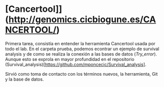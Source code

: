 # [Cancertool]](http://genomics.cicbiogune.es/CANCERTOOL/)

Primera tarea, consistía en entender la herramienta Cancertool usada por todo el lab. 
En el carpeta prueba, podemos econtrar un ejemplo de survival analysis y de como se realiza la conexión a las bases de datos (*Try_error*). Aunque esto se exprola en mayor profundidad en el repositorio (Survival_analysis)[https://github.com/mponcecic/Survival_analysis]. 

Sirvió como toma de contacto con los términos nuevos, la herramienta, Git y la base de datos. 
